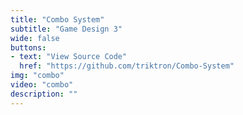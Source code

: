 ```yaml
---
title: "Combo System"
subtitle: "Game Design 3"
wide: false
buttons:
- text: "View Source Code"
  href: "https://github.com/triktron/Combo-System"
img: "combo"
video: "combo"
description: ""
---
```

